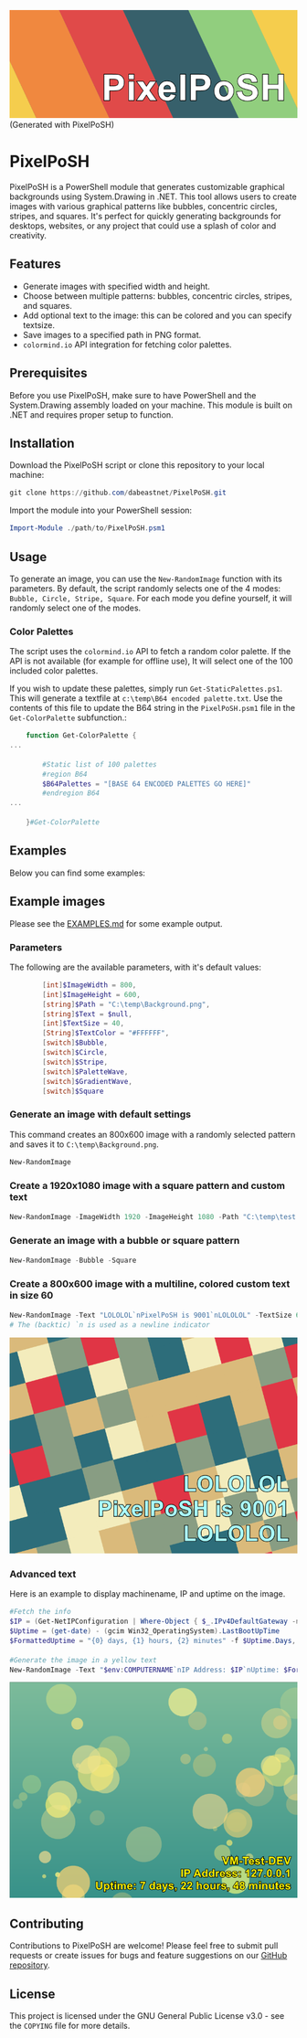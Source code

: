 ![Header](./images/Header.png)
(Generated with PixelPoSH)

# PixelPoSH

PixelPoSH is a PowerShell module that generates customizable graphical backgrounds using System.Drawing in .NET. This tool allows users to create images with various graphical patterns like bubbles, concentric circles, stripes, and squares. It's perfect for quickly generating backgrounds for desktops, websites, or any project that could use a splash of color and creativity.

## Features

- Generate images with specified width and height.
- Choose between multiple patterns: bubbles, concentric circles, stripes, and squares.
- Add optional text to the image: this can be colored and you can specify textsize.
- Save images to a specified path in PNG format.
- `colormind.io` API integration for fetching color palettes.

## Prerequisites

Before you use PixelPoSH, make sure to have PowerShell and the System.Drawing assembly loaded on your machine. This module is built on .NET and requires proper setup to function.

## Installation

Download the PixelPoSH script or clone this repository to your local machine:

```powershell
git clone https://github.com/dabeastnet/PixelPoSH.git
```

Import the module into your PowerShell session:

```powershell
Import-Module ./path/to/PixelPoSH.psm1
```

## Usage

To generate an image, you can use the `New-RandomImage` function with its parameters. By default, the script randomly selects one of the 4 modes: `Bubble, Circle, Stripe, Square`. For each mode you define yourself, it will randomly select one of the modes.

### Color Palettes

The script uses the `colormind.io` API to fetch a random color palette. If the API is not available (for example for offline use), It will select one of the 100 included color palettes.

If you wish to update these palettes, simply run `Get-StaticPalettes.ps1`. This will generate a textfile at `c:\temp\B64 encoded palette.txt`. Use the contents of this file to update the B64 string in the `PixelPoSH.psm1` file in the `Get-ColorPalette` subfunction.:

```powershell
    function Get-ColorPalette {
...
    
        #Static list of 100 palettes
        #region B64
        $B64Palettes = "[BASE 64 ENCODED PALETTES GO HERE]" 
        #endregion B64
...
    
    }#Get-ColorPalette

```


## Examples

Below you can find some examples:

## Example images
Please see the [EXAMPLES.md](./EXAMPLES.md) for some example output.

### Parameters
The following are the available parameters, with it's default values:
```powershell
        [int]$ImageWidth = 800,
        [int]$ImageHeight = 600,
        [string]$Path = "C:\temp\Background.png",
        [string]$Text = $null,
        [int]$TextSize = 40,                     
        [String]$TextColor = "#FFFFFF",  
        [switch]$Bubble,
        [switch]$Circle,
        [switch]$Stripe,
        [switch]$PaletteWave,
        [switch]$GradientWave,
        [switch]$Square
```

### Generate an image with default settings

This command creates an 800x600 image with a randomly selected pattern and saves it to `C:\temp\Background.png`.

```powershell
New-RandomImage
```

### Create a 1920x1080 image with a square pattern and custom text

```powershell
New-RandomImage -ImageWidth 1920 -ImageHeight 1080 -Path "C:\temp\test.png" -Text "Sample Text" -Square
```

### Generate an image with a bubble or square pattern

```powershell
New-RandomImage -Bubble -Square
```

### Create a 800x600 image with a multiline, colored custom text in size 60
```powershell
New-RandomImage -Text "LOLOLOL`nPixelPoSH is 9001`nLOLOLOL" -TextSize 60 -TextColor "#AAFFFF"
# The (backtic) `n is used as a newline indicator
```
![Multiline text](./images/Multiline.png)

### Advanced text
Here is an example to display machinename, IP and uptime on the image.
```powershell
#Fetch the info
$IP = (Get-NetIPConfiguration | Where-Object { $_.IPv4DefaultGateway -ne $null -and $_.NetAdapter.Status -eq 'Up' }).IPv4Address.IPAddress
$Uptime = (get-date) - (gcim Win32_OperatingSystem).LastBootUpTime
$FormattedUptime = "{0} days, {1} hours, {2} minutes" -f $Uptime.Days, $Uptime.Hours, $Uptime.Minutes, $Uptime.Seconds

#Generate the image in a yellow text
New-RandomImage -Text "$env:COMPUTERNAME`nIP Address: $IP`nUptime: $FormattedUptime" -TextSize 30 -TextColor "#FFF500"
```
![Multiline text](./images/Advanced.png)


## Contributing

Contributions to PixelPoSH are welcome! Please feel free to submit pull requests or create issues for bugs and feature suggestions on our [GitHub repository](https://github.com/dabeastnet).


## License

This project is licensed under the GNU General Public License v3.0 - see the `COPYING` file for more details.